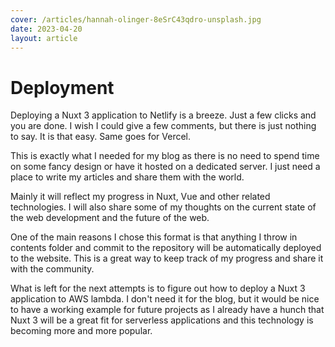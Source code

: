 ```yaml
---
cover: /articles/hannah-olinger-8eSrC43qdro-unsplash.jpg
date: 2023-04-20
layout: article
---
```


# Deployment

Deploying a Nuxt 3 application to Netlify is a breeze. Just a few clicks and you are done. I wish I could give a few comments, but there is just nothing to say. It is that easy. Same goes for Vercel.

This is exactly what I needed for my blog as there is no need to spend time on some fancy design or have it hosted on a dedicated server. I just need a place to write my articles and share them with the world.

Mainly it will reflect my progress in Nuxt, Vue and other related technologies. I will also share some of my thoughts on the current state of the web development and the future of the web.

One of the main reasons I chose this format is that anything I throw in contents folder and commit to the repository will be automatically deployed to the website. This is a great way to keep track of my progress and share it with the community.

What is left for the next attempts is to figure out how to deploy a Nuxt 3 application to AWS lambda. I don't need it for the blog, but it would be nice to have a working example for future projects as I already have a hunch that Nuxt 3 will be a great fit for serverless applications and this technology is becoming more and more popular.
